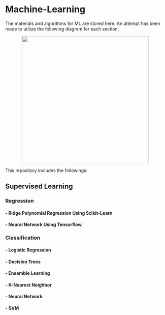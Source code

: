 # Machine-Learning
The materials and algorithms for ML are stored here.
An attempt has been made to utilize the following diagram for each section.
<div align="center">
<img src="https://github.com/user-attachments/assets/38a31ddc-d52a-4223-a9e1-a1ea845fde6a" width="400" height="400" align="center">
</div>

This repository includes the followings:

## Supervised Learning
### Regression
#### - Ridge Polynomial Regression Using Scikit-Learn
#### - Neural Network Using Tensorflow

### Classification
#### - Logistic Regression
#### - Decision Trees
#### - Ensemble Learning
#### - K-Nearest Neighbor
#### - Neural Network
#### - SVM
